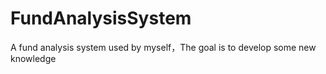# FundAnalysisSystem
A fund analysis system used by myself，The goal is to develop some new knowledge
